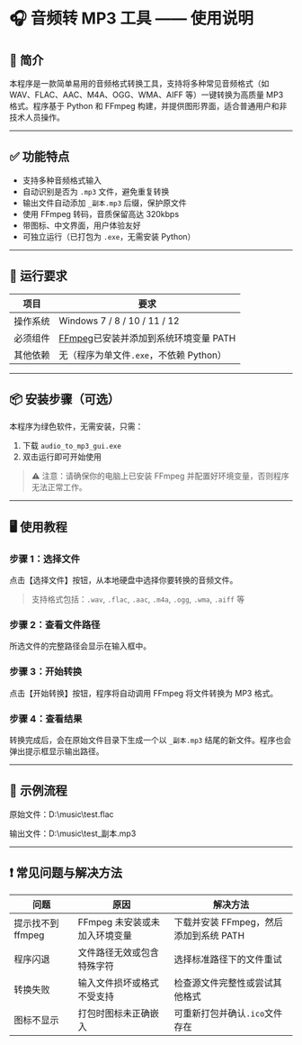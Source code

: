 🎧 音频转 MP3 工具 —— 使用说明
=====================

📄 简介
-----

本程序是一款简单易用的音频格式转换工具，支持将多种常见音频格式（如 WAV、FLAC、AAC、M4A、OGG、WMA、AIFF 等）一键转换为高质量 MP3 格式。程序基于 Python 和 FFmpeg 构建，并提供图形界面，适合普通用户和非技术人员操作。

* * *

✅ 功能特点
------

*   支持多种音频格式输入
*   自动识别是否为 `.mp3` 文件，避免重复转换
*   输出文件自动添加 `_副本.mp3` 后缀，保护原文件
*   使用 FFmpeg 转码，音质保留高达 320kbps
*   带图标、中文界面，用户体验友好
*   可独立运行（已打包为 `.exe`，无需安装 Python）

* * *

🔧 运行要求
-------

|项目|要求|
|---|---|
|操作系统|Windows 7 / 8 / 10 / 11 / 12|
|必须组件|[FFmpeg](https://www.gyan.dev/ffmpeg/builds/)已安装并添加到系统环境变量 PATH|
|其他依赖|无（程序为单文件`.exe`，不依赖 Python）|

* * *

📦 安装步骤（可选）
-----------

本程序为绿色软件，无需安装，只需：

1.  下载 `audio_to_mp3_gui.exe`
2.  双击运行即可开始使用

> ⚠️ 注意：请确保你的电脑上已安装 FFmpeg 并配置好环境变量，否则程序无法正常工作。

* * *

🖥️ 使用教程
--------

### 步骤 1：选择文件

点击【选择文件】按钮，从本地硬盘中选择你要转换的音频文件。

> 支持格式包括：`.wav`, `.flac`, `.aac`, `.m4a`, `.ogg`, `.wma`, `.aiff` 等

### 步骤 2：查看文件路径

所选文件的完整路径会显示在输入框中。

### 步骤 3：开始转换

点击【开始转换】按钮，程序将自动调用 FFmpeg 将文件转换为 MP3 格式。

### 步骤 4：查看结果

转换完成后，会在原始文件目录下生成一个以 `_副本.mp3` 结尾的新文件。程序也会弹出提示框显示输出路径。

* * *

📝 示例流程
-------

原始文件：D:\\music\\test.flac

输出文件：D:\\music\\test\_副本.mp3

* * *

❗ 常见问题与解决方法
-----------

|问题|原因|解决方法|
|---|---|---|
|提示找不到 ffmpeg|FFmpeg 未安装或未加入环境变量|下载并安装 FFmpeg，然后添加到系统 PATH|
|程序闪退|文件路径无效或包含特殊字符|选择标准路径下的文件重试|
|转换失败|输入文件损坏或格式不受支持|检查源文件完整性或尝试其他格式|
|图标不显示|打包时图标未正确嵌入|可重新打包并确认`.ico`文件存在|
